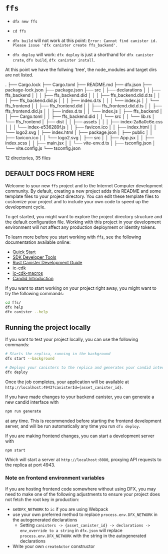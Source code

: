 # `ffs`

- `dfx new ffs`
- `cd ffs`

- `dfx build` will not work at this point: `Error: Cannot find canister id. Please issue 'dfx canister create ffs_backend'.`
- `dfx deploy` will work: `dfx deploy` is just a shorthand for `dfx canister crate`, `dfx build`, `dfx canister install`.

At this point we have the follwing 'tree', the node_modules and target dirs are not listed.

.
├── Cargo.lock
├── Cargo.toml
├── README.md
├── dfx.json
├── package-lock.json
├── package.json
├── src
│ ├── declarations
│ │ ├── ffs_backend
│ │ │ ├── ffs_backend.did
│ │ │ ├── ffs_backend.did.d.ts
│ │ │ ├── ffs_backend.did.js
│ │ │ ├── index.d.ts
│ │ │ └── index.js
│ │ └── ffs_frontend
│ │ ├── ffs_frontend.did
│ │ ├── ffs_frontend.did.d.ts
│ │ ├── ffs_frontend.did.js
│ │ ├── index.d.ts
│ │ └── index.js
│ ├── ffs_backend
│ │ ├── Cargo.toml
│ │ ├── ffs_backend.did
│ │ └── src
│ │ └── lib.rs
│ └── ffs_frontend
│ ├── dist
│ │ ├── assets
│ │ │ ├── index-2a8a0c6e.css
│ │ │ └── index-e536289f.js
│ │ ├── favicon.ico
│ │ ├── index.html
│ │ └── logo2.svg
│ ├── index.html
│ ├── package.json
│ ├── public
│ │ ├── favicon.ico
│ │ └── logo2.svg
│ ├── src
│ │ ├── App.jsx
│ │ ├── index.scss
│ │ ├── main.jsx
│ │ └── vite-env.d.ts
│ ├── tsconfig.json
│ └── vite.config.js
└── tsconfig.json

12 directories, 35 files

## DEFAULT DOCS FROM HERE

Welcome to your new `ffs` project and to the Internet Computer development community. By default, creating a new project adds this README and some template files to your project directory. You can edit these template files to customize your project and to include your own code to speed up the development cycle.

To get started, you might want to explore the project directory structure and the default configuration file. Working with this project in your development environment will not affect any production deployment or identity tokens.

To learn more before you start working with `ffs`, see the following documentation available online:

- [Quick Start](https://internetcomputer.org/docs/current/developer-docs/setup/deploy-locally)
- [SDK Developer Tools](https://internetcomputer.org/docs/current/developer-docs/setup/install)
- [Rust Canister Development Guide](https://internetcomputer.org/docs/current/developer-docs/backend/rust/)
- [ic-cdk](https://docs.rs/ic-cdk)
- [ic-cdk-macros](https://docs.rs/ic-cdk-macros)
- [Candid Introduction](https://internetcomputer.org/docs/current/developer-docs/backend/candid/)

If you want to start working on your project right away, you might want to try the following commands:

```bash
cd ffs/
dfx help
dfx canister --help
```

## Running the project locally

If you want to test your project locally, you can use the following commands:

```bash
# Starts the replica, running in the background
dfx start --background

# Deploys your canisters to the replica and generates your candid interface
dfx deploy
```

Once the job completes, your application will be available at `http://localhost:4943?canisterId={asset_canister_id}`.

If you have made changes to your backend canister, you can generate a new candid interface with

```bash
npm run generate
```

at any time. This is recommended before starting the frontend development server, and will be run automatically any time you run `dfx deploy`.

If you are making frontend changes, you can start a development server with

```bash
npm start
```

Which will start a server at `http://localhost:8080`, proxying API requests to the replica at port 4943.

### Note on frontend environment variables

If you are hosting frontend code somewhere without using DFX, you may need to make one of the following adjustments to ensure your project does not fetch the root key in production:

- set`DFX_NETWORK` to `ic` if you are using Webpack
- use your own preferred method to replace `process.env.DFX_NETWORK` in the autogenerated declarations
  - Setting `canisters -> {asset_canister_id} -> declarations -> env_override to a string` in `dfx.json` will replace `process.env.DFX_NETWORK` with the string in the autogenerated declarations
- Write your own `createActor` constructor
